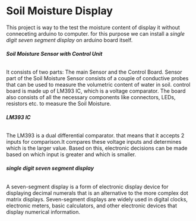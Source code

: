 # **Soil Moisture Display**
This project is way to the test the moisture content of display it without conneceting arduino to computer. for this purpose we can install a _single digit seven segment display_ on arduino board itself.

###### ***Soil Moisture Sensor with Control Unit***
It consists of two parts: The main Sensor and the Control Board. Sensor part of the Soil Moisture Sensor consists of a couple of conductive probes that can be used to measure the volumetric content of water in soil. control board is made up of LM393 IC, which is a voltage comparator. The board also consists of all the necessary components like connectors, LEDs, resistors etc. to measure the Soil Moisture.

###### ***LM393 IC***
The LM393 is a dual differential comparator. that means that it accepts 2 inputs for comparison.It compares these voltage inputs and determines which is the larger value. Based on this, electronic decisions can be made based on which input is greater and which is smaller.

###### ***single digit seven segment display***
A seven-segment display is a form of electronic display device for displaying decimal numerals that is an alternative to the more complex dot matrix displays.
Seven-segment displays are widely used in digital clocks, electronic meters, basic calculators, and other electronic devices that display numerical information.
